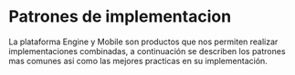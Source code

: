 # Patrones de implementacion

La plataforma Engine y Mobile son productos que nos permiten realizar implementaciones combinadas, a continuación se describen los patrones mas comunes asi como las mejores practicas en su implementación.